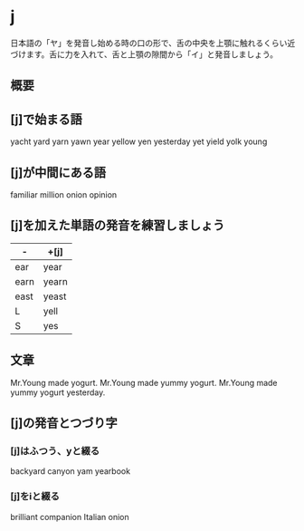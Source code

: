 # j

日本語の「ヤ」を発音し始める時の口の形で、舌の中央を上顎に触れるくらい近づけます。舌に力を入れて、舌と上顎の隙間から「イ」と発音しましょう。  

## 概要


## [j]で始まる語
<word-example pronaunce="jat">
  yacht
</word-example>
<word-example pronaunce="ja:rd">
  yard
</word-example>
<word-example pronaunce="ja:rn">
  yarn
</word-example>
<word-example pronaunce="yo:n">
  yawn
</word-example>
<word-example pronaunce="jiər">
  year
</word-example>
<word-example pronaunce="jelou">
  yellow
</word-example>
<word-example pronaunce="jen">
  yen
</word-example>
<word-example pronaunce="jestərdei">
  yesterday
</word-example>
<word-example pronaunce="jet">
  yet
</word-example>
<word-example pronaunce="ji:ld">
  yield
</word-example>
<word-example pronaunce="jouk">
  yolk
</word-example>
<word-example pronaunce="jʌg">
  young
</word-example>

## [j]が中間にある語
<word-example pronaunce="fəmɪljər">
  familiar
</word-example>
<word-example pronaunce="mɪljən">
  million
</word-example>
<word-example pronaunce="ʌnjən">
  onion
</word-example>
<word-example pronaunce="əpɪnjən">
  opinion
</word-example>

## [j]を加えた単語の発音を練習しましょう
|  -  |  +[j]  |
| ---- | ---- |
|  <word-example pronaunce="ɪər">ear</word-example>  |  <word-example pronaunce="jɪər">year</word-example>  |
|  <word-example pronaunce="ə:rn">earn</word-example>  |  <word-example pronaunce="jə:rn">yearn</word-example>  |
|  <word-example pronaunce="ɪ:st">east</word-example>  |  <word-example pronaunce="jɪ:st">yeast</word-example>  |
|  <word-example pronaunce="el">L</word-example>  |  <word-example pronaunce="jel">yell</word-example>  |
|  <word-example pronaunce="es">S</word-example>  |  <word-example pronaunce="jes">yes</word-example>  |

## 文章
<word-example pronaunce="">
  Mr.Young made yogurt.
</word-example>
<word-example pronaunce="">
  Mr.Young made yummy yogurt.  
</word-example>
<word-example pronaunce="">
  Mr.Young made yummy yogurt yesterday.  
</word-example>

## [j]の発音とつづり字
### [j]はふつう、yと綴る
<word-example pronaunce="bækja:rd">
  backyard
</word-example>
<word-example pronaunce="knjən">
  canyon
</word-example>
<word-example pronaunce="jæm">
  yam
</word-example>
<word-example pronaunce="jiərbuk">
  yearbook
</word-example>

### [j]をiと綴る
<word-example pronaunce="briljənt">
  brilliant
</word-example>
<word-example pronaunce="kəmpænjən">
  companion
</word-example>
<word-example pronaunce="iæljən">
  Italian
</word-example>
<word-example pronaunce="ʌnjən">
  onion
</word-example>